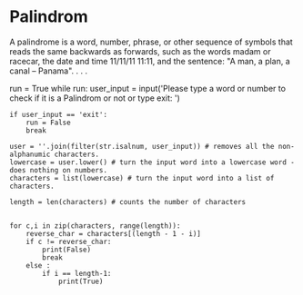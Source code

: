 # Palindrom
A palindrome is a word, number, phrase, or other sequence of symbols that reads the same backwards as forwards, such as the words madam or racecar, the date and time 11/11/11 11:11, and the sentence: "A man, a plan, a canal – Panama".
.
.
.


run = True
while run:
    user_input = input('Please type a word or number to check if it is a Palindrom or not or type exit: ')

    if user_input == 'exit':
        run = False
        break

    user = ''.join(filter(str.isalnum, user_input)) # removes all the non-alphanumic characters.
    lowercase = user.lower() # turn the input word into a lowercase word - does nothing on numbers.
    characters = list(lowercase) # turn the input word into a list of characters.

    length = len(characters) # counts the number of characters


    for c,i in zip(characters, range(length)):
        reverse_char = characters[(length - 1 - i)]
        if c != reverse_char:
            print(False)
            break
        else :
            if i == length-1:
                print(True)


